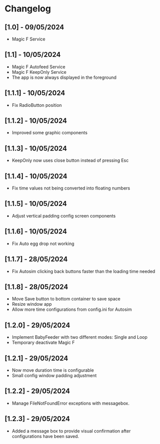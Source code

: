 # Changelog

## [1.0] - 09/05/2024

- Magic F Service

## [1.1] - 10/05/2024

- Magic F Autofeed Service
- Magic F KeepOnly Service
- The app is now always displayed in the foreground

## [1.1.1] - 10/05/2024

- Fix RadioButton position

## [1.1.2] - 10/05/2024

- Improved some graphic components

## [1.1.3] - 10/05/2024

- KeepOnly now uses close button instead of pressing Esc

## [1.1.4] - 10/05/2024

- Fix time values not being converted into floating numbers

## [1.1.5] - 10/05/2024

- Adjust vertical padding config screen components

## [1.1.6] - 10/05/2024

- Fix Auto egg drop not working

## [1.1.7] - 28/05/2024

- Fix Autosim clicking back buttons faster than the loading time needed

## [1.1.8] - 28/05/2024

- Move Save button to bottom container to save space
- Resize window app
- Allow more time configurations from config.ini for Autosim

## [1.2.0] - 29/05/2024

- Implement BabyFeeder with two different modes: Single and Loop
- Temporary deactivate Magic F

## [1.2.1] - 29/05/2024

- Now move duration time is configurable
- Small config window padding adjustment 

## [1.2.2] - 29/05/2024

- Manage FileNotFoundError exceptions with messagebox.

## [1.2.3] - 29/05/2024

- Added a message box to provide visual confirmation after configurations have been saved.